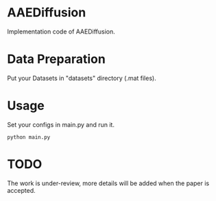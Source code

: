 # AAEDiffusion
Implementation code of AAEDiffusion.

# Data Preparation
Put your Datasets in "datasets" directory (.mat files).

# Usage

Set your configs in main.py and run it.

```
python main.py
```


# TODO

The work is under-review, more details will be added when the paper is accepted.
